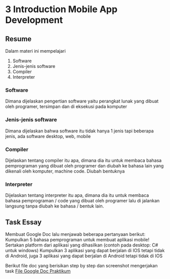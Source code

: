 # 3 Introduction Mobile App Development

## Resume
Dalam materi ini mempelajari
1. Software
2. Jenis-jenis software
3. Compiler
4. Interpreter

### Software
Dimana dijelaskan pengertian software yaitu perangkat lunak yang dibuat oleh programer, tersimpan dan di eksekusi pada komputer

### Jenis-jenis software
Dimana dijelaskan bahwa software itu tidak hanya 1 jenis tapi beberapa jenis, ada software desktop, web, mobile

### Compiler
Dijelaskan tentang compiler itu apa, dimana dia itu untuk membaca bahasa pemprograman yang dibuat oleh programer dan diubah ke bahasa lain yang dikenali oleh komputer, machine code. Diubah bentuknya

### Interpreter
Dijelaskan tentang interpreter itu apa, dimana dia itu untuk membaca bahasa pemprograman / code yang dibuat oleh programer lalu di jalankan langsung tanpa diubah ke bahasa / bentuk lain.

## Task Essay
Membuat Google Doc lalu menjawab beberapa pertanyaan berikut:
Kumpulkan 5 bahasa pemprograman untuk membuat aplikasi mobile! Sertakan platform dari aplikasi yang dihasilkan (contoh pada desktop: C# untuk windows)
Kumpulkan 3 aplikasi yang dapat berjalan di IOS tetapi tidak di Android, juga 3 aplikasi yang dapat berjalan di Android tetapi tidak di IOS

Berikut file doc yang berisikan step by step dan screenshot mengerjakan task
[File Google Doc Praktikum](https://docs.google.com/document/d/1DRWlLeRPSUw7kFBsQrN6jstxROeifSU683ww8bVyvmA/edit?usp=sharing)
